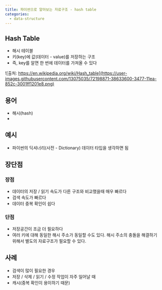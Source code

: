 ```yaml
---
title: 파이썬으로 알아보는 자료구조 - hash table
categories:
  - data-structure
---
```


## Hash Table

- 해시 테이블
- 키(key)에 값(데이터 - value)를 저장하는 구조
- 즉, key를 알면 한 번에 데이터를 가져올 수 있다

![출처: https://en.wikipedia.org/wiki/Hash_table](https://user-images.githubusercontent.com/13075035/72198871-38633600-3477-11ea-852c-3001ff1201e8.png)

## 용어

- 해시(hash)
-

## 예시

- 파이썬의 딕셔너리(사전 - Dictionary) 데이터 타입을 생각하면 됨

## 장단점

### 장점

- 데이터의 저장 / 읽기 속도가 다른 구조와 비교했을때 매우 빠르다
- 검색 속도가 빠르다
- 데이터 중복 확인이 쉽다

### 단점

- 저장공간이 조금 더 필요하다
- 여러 키에 대해 동일한 해시 주소가 동일할 수도 있다. 해시 주소의 충돌을 해결하기 위해서 별도의 자료구조가 필요할 수 있다.

## 사례

- 검색이 많이 필요한 경우
- 저장 / 삭제 / 읽기 / 수정 작업이 자주 일어날 때
- 캐시(중복 확인이 용이하기 때문)
